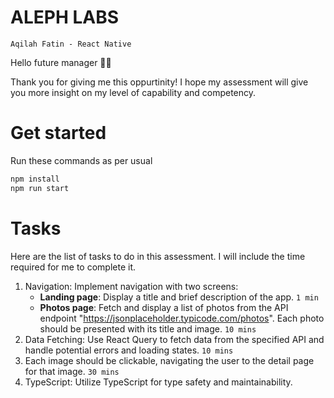 # ALEPH LABS

`Aqilah Fatin - React Native`

Hello future manager 👋🏻

Thank you for giving me this oppurtinity! I hope my assessment will give you more insight on my level of capability and competency.

# Get started

Run these commands as per usual

```bash
npm install
npm run start
```

# Tasks

Here are the list of tasks to do in this assessment. I will include the time required for me to complete it.

1. Navigation: Implement navigation with two screens:
   - **Landing page**: Display a title and brief description of the app. `1 min`
   - **Photos page**: Fetch and display a list of photos from the API endpoint "https://jsonplaceholder.typicode.com/photos". Each photo should be presented with its title and image. `10 mins`
2. Data Fetching: Use React Query to fetch data from the specified API and handle potential errors and loading states. `10 mins`
3. Each image should be clickable, navigating the user to the detail page for that image. `30 mins`
4. TypeScript: Utilize TypeScript for type safety and maintainability.
